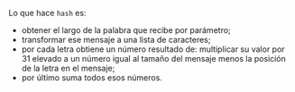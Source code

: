 Lo que hace `hash` es:

- obtener el largo de la palabra que recibe por parámetro;
- transformar ese mensaje a una lista de caracteres;
- por cada letra obtiene un número resultado de: multiplicar su valor por 31 elevado a un número igual al tamaño del mensaje menos la posición de la letra en el mensaje;
- por último suma todos esos números.
